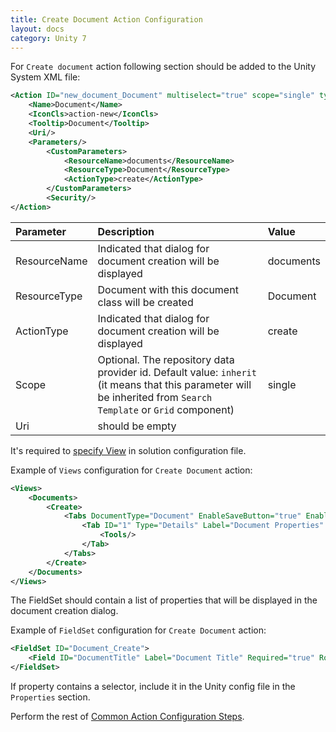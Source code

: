 ```yaml
---
title: Create Document Action Configuration
layout: docs
category: Unity 7
---
```

For `Create document` action following section should be added to the Unity System XML file:
```xml
<Action ID="new_document_Document" multiselect="true" scope="single" type="toolbar">
	<Name>Document</Name>
	<IconCls>action-new</IconCls>
	<Tooltip>Document</Tooltip>
	<Uri/>
	<Parameters/>
		<CustomParameters>
			<ResourceName>documents</ResourceName>
			<ResourceType>Document</ResourceType>
			<ActionType>create</ActionType>
		</CustomParameters>
		<Security/>
</Action>
```

| Parameter   | Description | Value   |
|:------------|:------------|:--------|
|ResourceName | Indicated that dialog for document creation will be displayed | documents   |
|ResourceType | Document with this document class will be created | Document    |
|ActionType   | Indicated that dialog for document creation will be displayed | create |
|Scope        | Optional. The repository data provider id. Default value: `inherit` (it means that this parameter will be inherited from `Search Template` or `Grid` component) | single |
|Uri        | should be empty | |

It's required to [specify View](../tags-list/views-tag) in solution configuration file.

Example of `Views` configuration for `Create Document` action:

```xml
<Views>
	<Documents>
		<Create>
			<Tabs DocumentType="Document" EnableSaveButton="true" EnableCloseButton="true">
				<Tab ID="1" Type="Details" Label="Document Properties" Tooltip="Document Properties" FieldSet="Document_Create">
					<Tools/>
				</Tab>
			</Tabs>
		</Create>
	</Documents>
</Views>
```

The FieldSet should contain a list of properties that will be displayed in the document creation dialog.

Example of `FieldSet` configuration for `Create Document` action:

```xml
<FieldSet ID="Document_Create">
	<Field ID="DocumentTitle" Label="Document Title" Required="true" Row="1" Column="1" Favourite = "true"/>
</FieldSet>
```

If property contains a selector, include it in the Unity config file in the `Properties` section.


Perform the rest of [Common Action Configuration Steps](../actions#common-actions-configuration-steps).